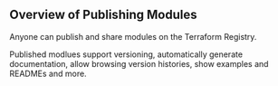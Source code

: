## Overview of Publishing Modules
Anyone can publish and share modules on the Terraform Registry.

Published modlues support versioning, automatically generate documentation, allow browsing version histories, show examples and READMEs and more. 
